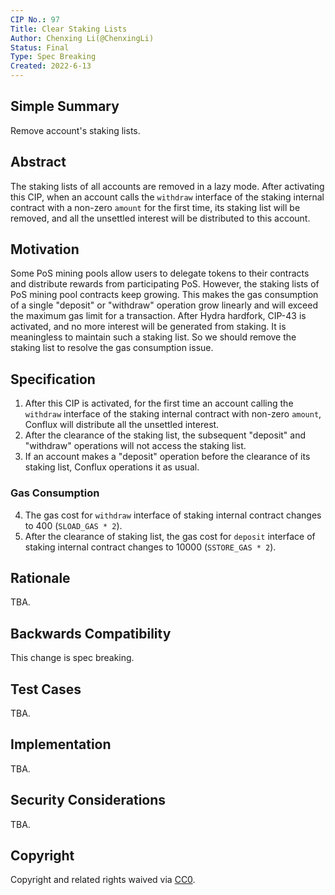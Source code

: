 ```yaml
---
CIP No.: 97
Title: Clear Staking Lists
Author: Chenxing Li(@ChenxingLi)
Status: Final
Type: Spec Breaking
Created: 2022-6-13
---
```



## Simple Summary
Remove account's staking lists. 

## Abstract
The staking lists of all accounts are removed in a lazy mode. After activating this CIP, when an account calls the `withdraw` interface of the staking internal contract with a non-zero `amount` for the first time, its staking list will be removed, and all the unsettled interest will be distributed to this account. 

## Motivation
Some PoS mining pools allow users to delegate tokens to their contracts and distribute rewards from participating PoS. However, the staking lists of PoS mining pool contracts keep growing. This makes the gas consumption of a single "deposit" or "withdraw" operation grow linearly and will exceed the maximum gas limit for a transaction. After Hydra hardfork, CIP-43 is activated, and no more interest will be generated from staking. It is meaningless to maintain such a staking list. So we should remove the staking list to resolve the gas consumption issue. 

## Specification
1. After this CIP is activated, for the first time an account calling the `withdraw` interface of the staking internal contract with non-zero `amount`, Conflux will distribute all the unsettled interest.
2. After the clearance of the staking list, the subsequent "deposit" and "withdraw" operations will not access the staking list. 
3. If an account makes a "deposit" operation before the clearance of its staking list, Conflux operations it as usual. 

### Gas Consumption
4. The gas cost for `withdraw` interface of staking internal contract changes to 400 (`SLOAD_GAS * 2`). 
5. After the clearance of staking list, the gas cost for `deposit` interface of staking internal contract changes to 10000 (`SSTORE_GAS * 2`). 

## Rationale
TBA.

## Backwards Compatibility
This change is spec breaking. 

## Test Cases
TBA.

## Implementation
TBA.

## Security Considerations
TBA.

## Copyright
Copyright and related rights waived via [CC0](https://creativecommons.org/publicdomain/zero/1.0/).
